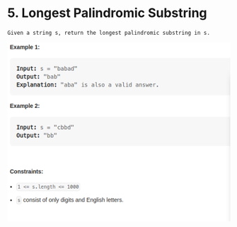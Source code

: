 # 5. Longest Palindromic Substring

    Given a string s, return the longest palindromic substring in s.

![](example.png)
